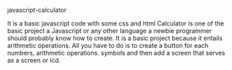 javascript-calculator

It is a basic javascript code with some css and html Calculator is one of the basic project a Javascript or any other language a newbie programmer should probably know how to create. It is a basic project because it entails arithmetic operations. All you have to do is to create a button for each numbers, arithmetic operations. symbols and then add a screen that serves as a screen or lcd.
